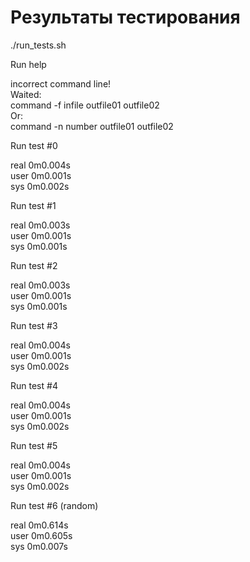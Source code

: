 # Результаты тестирования

./run_tests.sh

Run help

incorrect command line!<br>
Waited:<br>
command -f infile outfile01 outfile02<br>
Or:<br>
command -n number outfile01 outfile02<br>

Run test #0

real    0m0.004s<br>
user    0m0.001s<br>
sys     0m0.002s<br>

Run test #1

real    0m0.003s<br>
user    0m0.001s<br>
sys     0m0.001s<br>

Run test #2

real    0m0.003s<br>
user    0m0.001s<br>
sys     0m0.001s<br>

Run test #3

real    0m0.004s<br>
user    0m0.001s<br>
sys     0m0.002s<br>

Run test #4

real    0m0.004s<br>
user    0m0.001s<br>
sys     0m0.002s<br>

Run test #5

real    0m0.004s<br>
user    0m0.001s<br>
sys     0m0.002s<br>

Run test #6 (random)

real    0m0.614s<br>
user    0m0.605s<br>
sys     0m0.007s<br>
